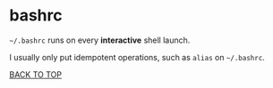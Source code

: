 bashrc
======
`~/.bashrc` runs on every **interactive** shell launch.

I usually only put idempotent operations, such as `alias` on `~/.bashrc`.

[BACK TO TOP](https://github.com/ctrl-alt-del/devenv/tree/master/util)
